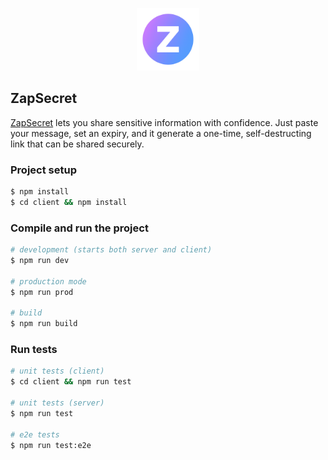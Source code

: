 <p align="center">
  <a href="http://nestjs.com/" target="blank"><img src="/client/public/zaplogo.png" width="100" alt="Nest Logo" /></a>
</p>

## ZapSecret

[ZapSecret](https://github.com/nestjs/nest) lets you share sensitive information with confidence. Just paste your message, set an expiry, and it generate a one-time, self-destructing link that can be shared securely.

### Project setup

```bash
$ npm install
$ cd client && npm install
```

### Compile and run the project

```bash
# development (starts both server and client)
$ npm run dev

# production mode
$ npm run prod

# build
$ npm run build
```

### Run tests

```bash
# unit tests (client)
$ cd client && npm run test

# unit tests (server)
$ npm run test

# e2e tests
$ npm run test:e2e
```
